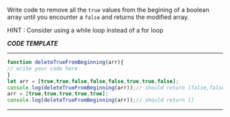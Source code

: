Write code to remove all the `true` values from the begining of a boolean array until you encounter a `false` and returns the modified array.
 
HINT : Consider using a while loop instead of a for loop

***CODE TEMPLATE***
*************************

```js
function deleteTrueFromBeginning(arr){
// write your code here
}
let arr = [true,true,false,false,false,true,true,false];
console.log(deleteTrueFromBeginning(arr));// should return [false,false,false,true,true,false]
arr = [true,true,true,true,true];
console.log(deleteTrueFromBeginning(arr));// should return []
```
***************************
